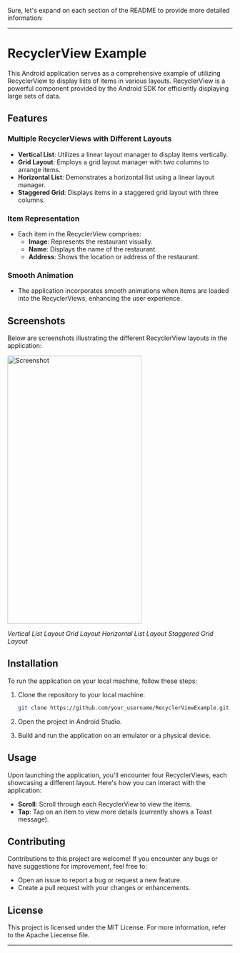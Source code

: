 Sure, let's expand on each section of the README to provide more detailed information:

---

# RecyclerView Example

This Android application serves as a comprehensive example of utilizing RecyclerView to display lists of items in various layouts. RecyclerView is a powerful component provided by the Android SDK for efficiently displaying large sets of data.

## Features

### Multiple RecyclerViews with Different Layouts
- **Vertical List**: Utilizes a linear layout manager to display items vertically.
- **Grid Layout**: Employs a grid layout manager with two columns to arrange items.
- **Horizontal List**: Demonstrates a horizontal list using a linear layout manager.
- **Staggered Grid**: Displays items in a staggered grid layout with three columns.

### Item Representation
- Each item in the RecyclerView comprises:
  - **Image**: Represents the restaurant visually.
  - **Name**: Displays the name of the restaurant.
  - **Address**: Shows the location or address of the restaurant.

### Smooth Animation
- The application incorporates smooth animations when items are loaded into the RecyclerViews, enhancing the user experience.

## Screenshots

Below are screenshots illustrating the different RecyclerView layouts in the application:

<img src="https://github.com/Devanshsati/RecyclerView-Android/assets/79737216/78567040-9eb9-4df0-ba8e-f582c7ed825a/Screenshot_2024-05-16-14-11-51-875_com example recyclerview-edit.png" alt="Screenshot" width="300" height="600">


*Vertical List Layout*
*Grid Layout*
*Horizontal List Layout*
*Staggered Grid Layout*

## Installation

To run the application on your local machine, follow these steps:

1. Clone the repository to your local machine:

    ```bash
    git clone https://github.com/your_username/RecyclerViewExample.git
    ```

2. Open the project in Android Studio.

3. Build and run the application on an emulator or a physical device.

## Usage

Upon launching the application, you'll encounter four RecyclerViews, each showcasing a different layout. Here's how you can interact with the application:

- **Scroll**: Scroll through each RecyclerView to view the items.
- **Tap**: Tap on an item to view more details (currently shows a Toast message).

## Contributing

Contributions to this project are welcome! If you encounter any bugs or have suggestions for improvement, feel free to:

- Open an issue to report a bug or request a new feature.
- Create a pull request with your changes or enhancements.

## License

This project is licensed under the MIT License. For more information, refer to the Apache Liecense file.

---
